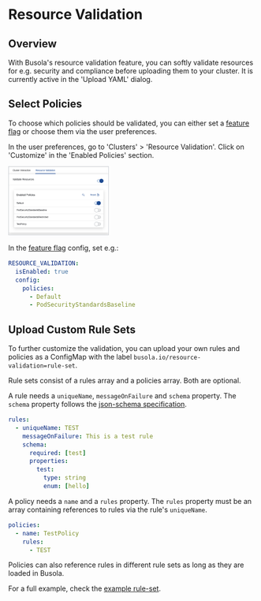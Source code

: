 # Resource Validation

## Overview

With Busola's resource validation feature, you can softly validate resources for e.g. security and compliance before uploading them to your cluster. It is currently active in the 'Upload YAML' dialog.

## Select Policies

To choose which policies should be validated, you can either set a [feature flag](../features.md) or choose them via the user preferences.

In the user preferences, go to 'Clusters' > 'Resource Validation'. Click on 'Customize' in the 'Enabled Policies' section.

<img src="./assets/customize-policy-preferences.png" alt="Preferences menu when choosing which policies to enable" width="40%" style="border: 1px solid #D2D5D9">

In the [feature flag](../features.md) config, set e.g.:

```yaml
RESOURCE_VALIDATION:
  isEnabled: true
  config:
    policies:
      - Default
      - PodSecurityStandardsBaseline
```

## Upload Custom Rule Sets

To further customize the validation, you can upload your own rules and policies as a ConfigMap with the label `busola.io/resource-validation=rule-set`.

Rule sets consist of a rules array and a policies array. Both are optional.

A rule needs a `uniqueName`, `messageOnFailure` and `schema` property. The `schema` property follows the [json-schema specification](http://json-schema.org/draft-07/schema).

```yaml
rules:
  - uniqueName: TEST
    messageOnFailure: This is a test rule
    schema:
      required: [test]
      properties:
        test:
          type: string
          enum: [hello]
```

A policy needs a `name` and a `rules` property. The `rules` property must be an array containing references to rules via the rule's `uniqueName`.

```yaml
policies:
  - name: TestPolicy
    rules:
      - TEST
```

Policies can also reference rules in different rule sets as long as they are loaded in Busola.

For a full example, check the [example rule-set](../../examples/resource-validation/rule-set.yaml).
